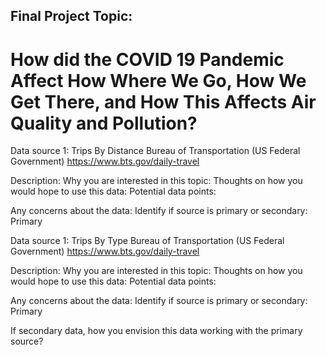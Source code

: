 ## Final Project Topic: 
# How did the COVID 19 Pandemic Affect How Where We Go, How We Get There, and How This Affects Air Quality and Pollution?

Data source 1:
Trips By Distance
Bureau of Transportation (US Federal Government)
https://www.bts.gov/daily-travel

Description:
Why you are interested in this topic:
Thoughts on how you would hope to use this data:
Potential data points:

Any concerns about the data:
Identify if source is primary or secondary: Primary


Data source 1:
Trips By Type
Bureau of Transportation (US Federal Government)
https://www.bts.gov/daily-travel

Description:
Why you are interested in this topic:
Thoughts on how you would hope to use this data:
Potential data points:

Any concerns about the data:
Identify if source is primary or secondary: Primary


If secondary data, how you envision this data working with the primary source?
